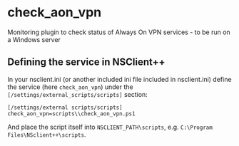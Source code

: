 # check_aon_vpn
Monitoring plugin to check status of Always On VPN services - to be run on a Windows server

## Defining the service in NSClient++
In your nsclient.ini (or another included ini file included in nsclient.ini) define the service (here `check_aon_vpn`) under the `[/settings/external_scripts/scripts]` section:

```
[/settings/external scripts/scripts]
check_aon_vpn=scripts\\check_aon_vpn.ps1
```

And place the script itself into `NSCLIENT_PATH\scripts`, e.g. `C:\Program Files\NSclient++\scripts`.
